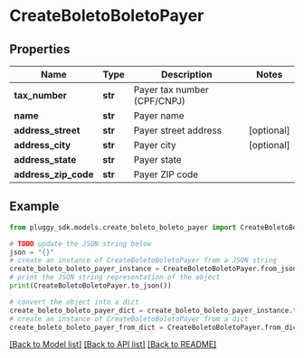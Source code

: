# CreateBoletoBoletoPayer


## Properties

Name | Type | Description | Notes
------------ | ------------- | ------------- | -------------
**tax_number** | **str** | Payer tax number (CPF/CNPJ) | 
**name** | **str** | Payer name | 
**address_street** | **str** | Payer street address | [optional] 
**address_city** | **str** | Payer city | [optional] 
**address_state** | **str** | Payer state | 
**address_zip_code** | **str** | Payer ZIP code | 

## Example

```python
from pluggy_sdk.models.create_boleto_boleto_payer import CreateBoletoBoletoPayer

# TODO update the JSON string below
json = "{}"
# create an instance of CreateBoletoBoletoPayer from a JSON string
create_boleto_boleto_payer_instance = CreateBoletoBoletoPayer.from_json(json)
# print the JSON string representation of the object
print(CreateBoletoBoletoPayer.to_json())

# convert the object into a dict
create_boleto_boleto_payer_dict = create_boleto_boleto_payer_instance.to_dict()
# create an instance of CreateBoletoBoletoPayer from a dict
create_boleto_boleto_payer_from_dict = CreateBoletoBoletoPayer.from_dict(create_boleto_boleto_payer_dict)
```
[[Back to Model list]](../README.md#documentation-for-models) [[Back to API list]](../README.md#documentation-for-api-endpoints) [[Back to README]](../README.md)


